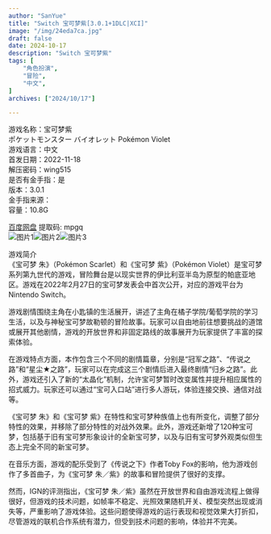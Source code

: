 ```yaml
---
author: "SanYue"
title: "Switch 宝可梦紫[3.0.1+1DLC|XCI]"
image: "/img/24eda7ca.jpg"
draft: false
date: 2024-10-17
description: "Switch 宝可梦紫"
tags: [
    "角色扮演",
    "冒险",
    "中文",
]
archives: ["2024/10/17"]

---
```


游戏名称：宝可梦紫  
ポケットモンスター バイオレット 
Pokémon Violet  
游戏语言：中文  
首发日期：2022-11-18  
解压密码：wing515  
是否有金手指：是  
版本：3.0.1  
金手指来源：  
容量：10.8G

[百度网盘](https://pan.baidu.com/s/1aIfbWgAPMVhWrK67pd4zTQ) 提取码: mpgq  
![图片1](/img/4ef8c386.PNG)![图片2](/img/884caaa9.jpg)![图片3](/img/906653ff.jpeg)  

游戏简介  
《宝可梦 朱》（Pokémon Scarlet）和《宝可梦 紫》（Pokémon Violet）是宝可梦系列第九世代的游戏，冒险舞台是以现实世界的伊比利亚半岛为原型的帕底亚地区。游戏在2022年2月27日的宝可梦发表会中首次公开，对应的游戏平台为Nintendo Switch。

游戏剧情围绕主角在小匙镇的生活展开，讲述了主角在橘子学院/葡萄学院的学习生活，以及与神秘宝可梦故勒顿的冒险故事。玩家可以自由地前往想要挑战的道馆或展开其他剧情，游戏的开放世界和非固定路线的故事展开为玩家提供了丰富的探索体验。

在游戏特点方面，本作包含三个不同的剧情篇章，分别是“冠军之路”、“传说之路”和“星尘★之路”，玩家可以在完成这三个剧情后进入最终剧情“归乡之路”。此外，游戏还引入了新的“太晶化”机制，允许宝可梦暂时改变属性并提升相应属性的招式威力。玩家还可以通过“宝可入口站”进行多人游玩，体验连接交换、通信对战等。

《宝可梦 朱》和《宝可梦 紫》在特性和宝可梦种族值上也有所变化，调整了部分特性的效果，并移除了部分特性的对战外效果。此外，游戏还新增了120种宝可梦，包括基于旧有宝可梦形象设计的全新宝可梦，以及与旧有宝可梦外观类似但生态上完全不同的新宝可梦。

在音乐方面，游戏的配乐受到了《传说之下》作者Toby Fox的影响，他为游戏创作了多首曲子，为《宝可梦 朱／紫》的故事和冒险提供了很好的支撑。

然而，IGN的评测指出，《宝可梦 朱／紫》虽然在开放世界和自由游戏流程上做得很好，但游戏的技术问题，如帧率不稳定、光照效果随机开关、模型突然出现或消失等，严重影响了游戏体验。这些问题使得游戏的运行表现和视觉效果大打折扣，尽管游戏的联机合作系统有潜力，但受到技术问题的影响，体验并不完美。
